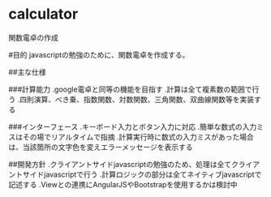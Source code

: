 # calculator
関数電卓の作成

#目的
javascriptの勉強のために、関数電卓を作成する。

##主な仕様

###計算能力
.google電卓と同等の機能を目指す
.計算は全て複素数の範囲で行う
.四則演算、べき乗、指数関数、対数関数、三角関数、双曲線関数等を実装する

###インターフェース
.キーボード入力とボタン入力に対応
.簡単な数式の入力ミスはその場でリアルタイムで指摘
.計算実行時に数式の入力ミスがあった場合は、当該箇所の文字色を変えエラーメッセージを表示する

##開発方針
.クライアントサイドjavascriptの勉強のため、処理は全てクライアントサイドjavascriptで行う
.計算ロジックの部分は全てネイティブjavascriptで記述する
.Viewとの連携にAngularJSやBootstrapを使用するかは検討中
